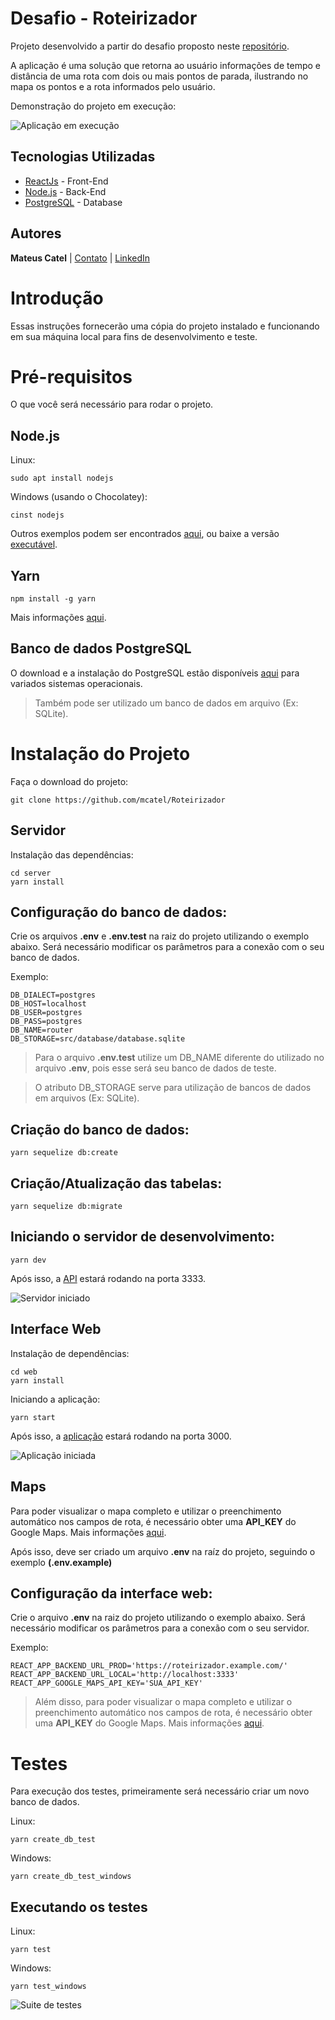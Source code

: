 # Desafio - Roteirizador

Projeto desenvolvido a partir do desafio proposto neste [repositório](https://github.com/Attivilog/DesafioRoteirizador).

A aplicação é uma solução que retorna ao usuário informações de tempo e distância de uma rota com dois ou mais pontos de parada, ilustrando no mapa os pontos e a rota informados pelo usuário.

Demonstração do projeto em execução:


![Aplicação em execução](./web/demo/app_demo.gif)

## Tecnologias Utilizadas

* [ReactJs](https://reactjs.org/) - Front-End
* [Node.js](https://nodejs.org/en/) - Back-End
* [PostgreSQL](https://www.postgresql.org/) - Database


## Autores

**Mateus Catel** | [Contato](mailto:contato@catel.dev?subject=GitHub%20|%20Desafio%20-%20Roteirizador) | [LinkedIn](https://www.linkedin.com/in/mateus-catel-258338148/)


# Introdução

Essas instruções fornecerão uma cópia do projeto instalado e funcionando em sua máquina local para fins de desenvolvimento e teste.


# Pré-requisitos

O que você será necessário para rodar o projeto.


## Node.js

Linux:

~~~
sudo apt install nodejs
~~~

Windows (usando o Chocolatey):
```
cinst nodejs
```

Outros exemplos podem ser encontrados [aqui](https://nodejs.org/en/download/package-manager/), ou baixe a versão [executável](https://nodejs.org/en/download/).


## Yarn

```
npm install -g yarn
```
Mais informações [aqui](https://yarnpkg.com/getting-started).


## Banco de dados PostgreSQL

O download e a instalação do PostgreSQL estão disponíveis [aqui](https://www.postgresql.org/download/) para variados sistemas operacionais.
>Também pode ser utilizado um banco de dados em arquivo (Ex: SQLite).


# Instalação do Projeto

Faça o download do projeto:

```
git clone https://github.com/mcatel/Roteirizador
```


## Servidor

Instalação das dependências:
```
cd server
yarn install
```

## Configuração do banco de dados:
Crie os arquivos **.env** e **.env.test** na raiz do projeto utilizando o exemplo abaixo. Será necessário modificar os parâmetros para a conexão com o seu banco de dados.

Exemplo:
```
DB_DIALECT=postgres
DB_HOST=localhost
DB_USER=postgres
DB_PASS=postgres
DB_NAME=router
DB_STORAGE=src/database/database.sqlite
```
>Para o arquivo **.env.test** utilize um DB_NAME diferente do utilizado no arquivo **.env**, pois esse será seu banco de dados de teste.

>O atributo DB_STORAGE serve para utilização de bancos de dados em arquivos (Ex: SQLite).


## Criação do banco de dados:
```
yarn sequelize db:create
```

## Criação/Atualização das tabelas:
```
yarn sequelize db:migrate
```

## Iniciando o servidor de desenvolvimento:
```
yarn dev
```

Após isso, a [API](http://localhost:3333) estará rodando na porta 3333.

![Servidor iniciado](./server/demo/server_started.png)


## Interface Web

Instalação de dependências:
```
cd web
yarn install
```

Iniciando a aplicação:
```
yarn start
```

Após isso, a [aplicação](http://localhost:3000) estará rodando na porta 3000.


![Aplicação iniciada](./web/demo/app_started.png)


## Maps
Para poder visualizar o mapa completo e utilizar o preenchimento automático nos campos de rota, é necessário obter uma **API_KEY** do Google Maps. Mais informações [aqui](https://cloud.google.com/docs/authentication/api-keys).

Após isso, deve ser criado um arquivo **.env** na raíz do projeto, seguindo o exemplo **(.env.example)**

## Configuração da interface web:
Crie o arquivo **.env** na raiz do projeto utilizando o exemplo abaixo. Será necessário modificar os parâmetros para a conexão com o seu servidor.

Exemplo:
```
REACT_APP_BACKEND_URL_PROD='https://roteirizador.example.com/'
REACT_APP_BACKEND_URL_LOCAL='http://localhost:3333'
REACT_APP_GOOGLE_MAPS_API_KEY='SUA_API_KEY'
```

> Além disso, para poder visualizar o mapa completo e utilizar o preenchimento automático nos campos de rota, é necessário obter uma **API_KEY** do Google Maps. Mais informações [aqui](https://cloud.google.com/docs/authentication/api-keys).


# Testes

Para execução dos testes, primeiramente será necessário criar um novo banco de dados.

Linux:

```
yarn create_db_test
```
Windows:
```
yarn create_db_test_windows
```
## Executando os testes

Linux:
```
yarn test
```

Windows:
```
yarn test_windows
```

![Suite de testes](./server/demo/test_suite.png)